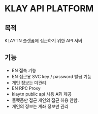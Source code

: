 # KLAY API PLATFORM

## 목적
KLAYTN 플랫폼에 접근하기 위한 API 서버

## 기능
- EN 접속 기능
- EN 접근용 SVC key / password 발급 기능
- 개인 정보는 미관리
- EN RPC Proxy
- klaytn public api 사용 API 제공
- 플랫폼만 접근 개인의 접근 허용 안함.
- 개인의 정보는 계좌 정보만 관리
